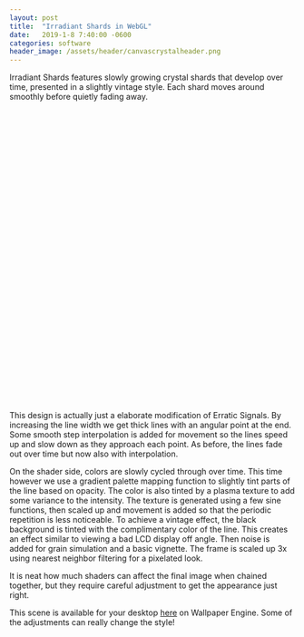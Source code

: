 ```yaml
---
layout: post
title:  "Irradiant Shards in WebGL"
date:   2019-1-8 7:40:00 -0600
categories: software
header_image: /assets/header/canvascrystalheader.png
---
```

Irradiant Shards features slowly growing crystal shards that develop over time, presented in a slightly vintage style. Each shard moves around smoothly before quietly fading away.
<div style="height: 500px; image-rendering: crisp-edges; image-rendering: pixelated;"><script src="/script/crystal.js"></script></div>
&nbsp;

This design is actually just a elaborate modification of Erratic Signals. By increasing the line width we get thick lines with an angular point at the end. Some smooth step interpolation is added for movement so the lines speed up and slow down as they approach each point. As before, the lines fade out over time but now also with interpolation.

On the shader side, colors are slowly cycled through over time. This time however we use a gradient palette mapping function to slightly tint parts of the line based on opacity. The color is also tinted by a plasma texture to add some variance to the intensity. The texture is generated using a few sine functions, then scaled up and movement is added so that the periodic repetition is less noticeable. To achieve a vintage effect, the black background is tinted with the complimentary color of the line. This creates an effect similar to viewing a bad LCD display off angle. Then noise is added for grain simulation and a basic vignette. The frame is scaled up 3x using nearest neighbor filtering for a pixelated look.

It is neat how much shaders can affect the final image when chained together, but they require careful adjustment to get the appearance just right.

This scene is available for your desktop [here](https://steamcommunity.com/sharedfiles/filedetails/?id=1318400935) on Wallpaper Engine. Some of the adjustments can really change the style!
